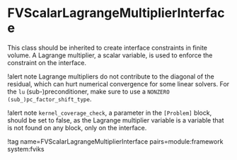 # FVScalarLagrangeMultiplierInterface

This class should be inherited to create interface constraints in finite volume.
A Lagrange multiplier, a scalar variable, is used to enforce the constraint on the interface.

!alert note
Lagrange multipliers do not contribute to the diagonal of the residual, which can hurt
numerical convergence for some linear solvers. For the `lu` (sub-)preconditioner, make sure to use a
`NONZERO` `(sub_)pc_factor_shift_type`.

!alert note
`kernel_coverage_check`, a parameter in the `[Problem]` block, should be set to false, as
the Lagrange multiplier variable is a variable that is not found on any block, only on
the interface.

!tag name=FVScalarLagrangeMultiplierInterface pairs=module:framework system:fviks
